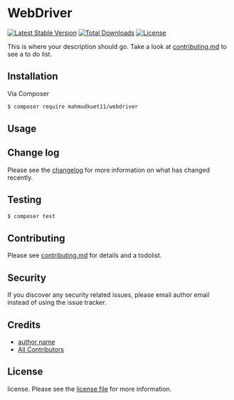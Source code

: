 # WebDriver

[![Latest Stable Version](https://poser.pugx.org/mahmudkuet11/webdriver/v/stable)](https://packagist.org/packages/mahmudkuet11/webdriver)
[![Total Downloads](https://poser.pugx.org/mahmudkuet11/webdriver/downloads)](https://packagist.org/packages/mahmudkuet11/webdriver)
[![License](https://poser.pugx.org/mahmudkuet11/webdriver/license)](https://packagist.org/packages/mahmudkuet11/webdriver)

This is where your description should go. Take a look at [contributing.md](contributing.md) to see a to do list.

## Installation

Via Composer

``` bash
$ composer require mahmudkuet11/webdriver
```

## Usage

## Change log

Please see the [changelog](changelog.md) for more information on what has changed recently.

## Testing

``` bash
$ composer test
```

## Contributing

Please see [contributing.md](contributing.md) for details and a todolist.

## Security

If you discover any security related issues, please email author email instead of using the issue tracker.

## Credits

- [author name][link-author]
- [All Contributors][link-contributors]

## License

license. Please see the [license file](license.md) for more information.

[ico-version]: https://img.shields.io/packagist/v/mahmud/webdriver.svg?style=flat-square
[ico-downloads]: https://img.shields.io/packagist/dt/mahmud/webdriver.svg?style=flat-square
[ico-travis]: https://img.shields.io/travis/mahmud/webdriver/master.svg?style=flat-square
[ico-styleci]: https://styleci.io/repos/12345678/shield

[link-packagist]: https://packagist.org/packages/mahmud/webdriver
[link-downloads]: https://packagist.org/packages/mahmud/webdriver
[link-travis]: https://travis-ci.org/mahmud/webdriver
[link-styleci]: https://styleci.io/repos/12345678
[link-author]: https://github.com/mahmud
[link-contributors]: ../../contributors

